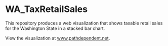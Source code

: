 # WA_TaxRetailSales

This repository produces a web visualization that shows taxable retail sales for the Washington State in a stacked bar chart.

View the visualization at www.pathdependent.net.

